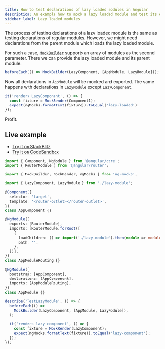 ```yaml
---
title: How to test declarations of lazy loaded modules in Angular
description: An example how to mock a lazy loaded module and test its declarations  
sidebar_label: Lazy loaded modules
---
```


The process of testing declarations of a lazy loaded module is the same
as testing declarations of regular modules. However, we might need declarations from the parent module
which loads the lazy loaded module.

For such a case, [`MockBuilder`](../api/MockBuilder.md) supports an array of modules as the second parameter.
There we can provide the lazy loaded module and its parent module.

```ts
beforeEach(() => MockBuilder(LazyComponent, [AppModule, LazyModule]));
```

Now all declarations in `AppModule` will be mocked and exported.
The same happens with declarations in `LazyModule` except `LazyComponent`.

```ts
it('renders LazyComponent', () => {
  const fixture = MockRender(Component1);
  expect(ngMocks.formatText(fixture)).toEqual('lazy-loaded');
});
```

Profit.

## Live example

- [Try it on StackBlitz](https://stackblitz.com/github/help-me-mom/ng-mocks-sandbox/tree/tests?file=src/examples/TestLazyModule/test.spec.ts&initialpath=%3Fspec%3DTestLazyModule)
- [Try it on CodeSandbox](https://codesandbox.io/s/github/help-me-mom/ng-mocks-sandbox/tree/tests?file=/src/examples/TestLazyModule/test.spec.ts&initialpath=%3Fspec%3DTestLazyModule)

```ts title="https://github.com/help-me-mom/ng-mocks/blob/master/examples/TestLazyModule/test.spec.ts"
import { Component, NgModule } from '@angular/core';
import { RouterModule } from '@angular/router';

import { MockBuilder, MockRender, ngMocks } from 'ng-mocks';

import { LazyComponent, LazyModule } from './lazy-module';

@Component({
  selector: 'target',
  template: '<router-outlet></router-outlet>',
})
class AppComponent {}

@NgModule({
  exports: [RouterModule],
  imports: [RouterModule.forRoot([
    {
      loadChildren: () => import('./lazy-module').then(module => module.LazyModule),
      path: '',
    },
  ])],
})
class AppModuleRouting {}

@NgModule({
  bootstrap: [AppComponent],
  declarations: [AppComponent],
  imports: [AppModuleRouting],
})
class AppModule {}

describe('TestLazyModule', () => {
  beforeEach(() =>
    MockBuilder(LazyComponent, [AppModule, LazyModule]),
  );

  it('renders lazy component', () => {
    const fixture = MockRender(LazyComponent);
    expect(ngMocks.formatText(fixture)).toEqual('lazy-component');
  });
});
```
